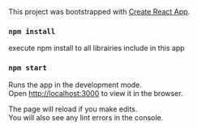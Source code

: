 This project was bootstrapped with [Create React App](https://github.com/facebook/create-react-app).

### `npm install`

execute npm install to all librairies include in this app

### `npm start`

Runs the app in the development mode.<br />
Open [http://localhost:3000](http://localhost:3000) to view it in the browser.

The page will reload if you make edits.<br />
You will also see any lint errors in the console.
